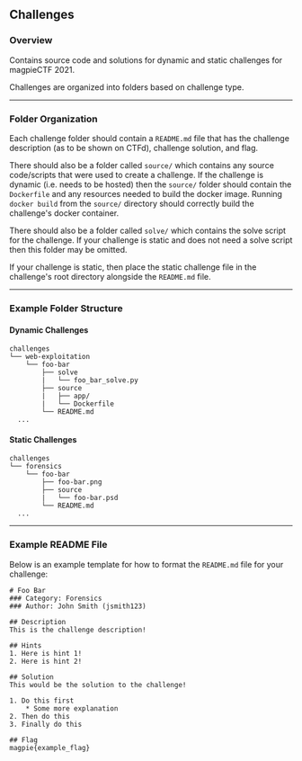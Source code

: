 ## Challenges

### Overview
Contains source code and solutions for dynamic and static challenges for magpieCTF 2021. 

Challenges are organized into folders based on challenge type.

***
### Folder Organization
Each challenge folder should contain a `README.md` file that has the challenge description (as to be shown on CTFd), challenge solution, and flag.

There should also be a folder called `source/` which contains any source code/scripts that were used to create a challenge. If the challenge is dynamic (i.e. needs to be hosted) then the `source/` folder should contain the `Dockerfile` and any resources needed to build the docker image. Running `docker build` from the `source/` directory should correctly build the challenge's docker container.

There should also be a folder called `solve/` which contains the solve script for the challenge. If your challenge is static and does not need a solve script then this folder may be omitted.

If your challenge is static, then place the static challenge file in the challenge's root directory alongside the `README.md` file.

***
### Example Folder Structure
#### Dynamic Challenges
```
challenges
└── web-exploitation
    └── foo-bar
        ├── solve
        |   └── foo_bar_solve.py
        ├── source
        |   ├── app/
        |   └── Dockerfile
        └── README.md
  ...
```

#### Static Challenges
```
challenges
└── forensics
    └── foo-bar
        ├── foo-bar.png
        ├── source
        |   └── foo-bar.psd
        └── README.md
  ...
```

***
### Example README File
Below is an example template for how to format the `README.md` file for your challenge:

```
# Foo Bar
### Category: Forensics
### Author: John Smith (jsmith123)

## Description
This is the challenge description!

## Hints
1. Here is hint 1!
2. Here is hint 2!

## Solution
This would be the solution to the challenge!

1. Do this first
    * Some more explanation
2. Then do this
3. Finally do this  

## Flag
magpie{example_flag}
```